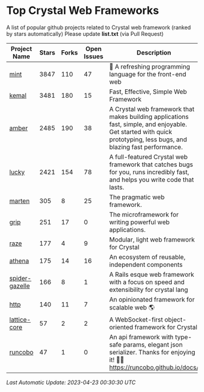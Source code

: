# Top Crystal Web Frameworks

A list of popular github projects related to Crystal web framework (ranked by stars automatically)
Please update **list.txt** (via Pull Request)

| Project Name | Stars | Forks | Open Issues | Description | Last Commit |
| ------------ | ----- | ----- | ----------- | ----------- | ----------- |
| [mint](https://github.com/mint-lang/mint) |3847|110|47|:leaves: A refreshing programming language for the front-end web|2023-04-20T16:02:18Z|
| [kemal](https://github.com/kemalcr/kemal) |3481|180|15|Fast, Effective, Simple Web Framework|2023-04-15T08:31:16Z|
| [amber](https://github.com/amberframework/amber) |2485|190|38|A Crystal web framework that makes building applications fast, simple, and enjoyable. Get started with quick prototyping, less bugs, and blazing fast performance.|2023-04-12T17:45:50Z|
| [lucky](https://github.com/luckyframework/lucky) |2421|154|78|A full-featured Crystal web framework that catches bugs for you, runs incredibly fast, and helps you write code that lasts.|2023-04-09T21:29:56Z|
| [marten](https://github.com/martenframework/marten) |305|8|25|The pragmatic web framework.|2023-04-22T22:34:52Z|
| [grip](https://github.com/grip-framework/grip) |251|17|0|The microframework for writing powerful web applications.|2023-02-02T04:43:00Z|
| [raze](https://github.com/samueleaton/raze) |177|4|9|Modular, light web framework for Crystal|2021-01-02T01:20:01Z|
| [athena](https://github.com/athena-framework/athena) |175|14|16|An ecosystem of reusable, independent components|2023-04-16T16:17:31Z|
| [spider-gazelle](https://github.com/spider-gazelle/spider-gazelle) |166|8|1|A Rails esque web framework with a focus on speed and extensibility for crystal lang|2023-04-03T00:02:09Z|
| [http](https://github.com/onyxframework/http) |140|11|7|An opinionated framework for scalable web 🌎|2019-08-13T09:00:30Z|
| [lattice-core](https://github.com/jasonl99/lattice-core) |57|2|2|A WebSocket-first object-oriented framework for Crystal|2017-03-31T23:57:57Z|
| [runcobo](https://github.com/runcobo/runcobo) |47|1|0|An api framework with type-safe params, elegant json serializer. Thanks for enjoying it! 👻👻 https://runcobo.github.io/docs/|2022-03-16T06:43:35Z|

*Last Automatic Update: 2023-04-23 00:30:30 UTC*